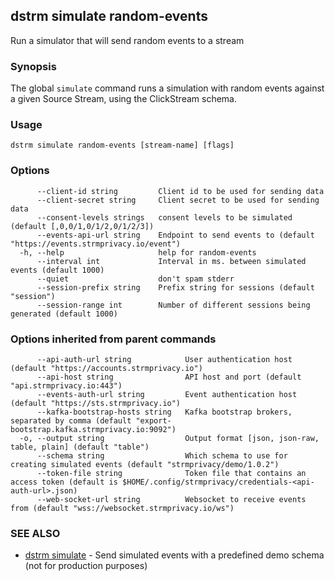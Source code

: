 ## dstrm simulate random-events

Run a simulator that will send random events to a stream

### Synopsis

The global `simulate` command runs a simulation with random events
against a given Source Stream, using the ClickStream schema.

### Usage

```
dstrm simulate random-events [stream-name] [flags]
```

### Options

```
      --client-id string         Client id to be used for sending data
      --client-secret string     Client secret to be used for sending data
      --consent-levels strings   consent levels to be simulated (default [,0,0/1,0/1/2,0/1/2/3])
      --events-api-url string    Endpoint to send events to (default "https://events.strmprivacy.io/event")
  -h, --help                     help for random-events
      --interval int             Interval in ms. between simulated events (default 1000)
      --quiet                    don't spam stderr
      --session-prefix string    Prefix string for sessions (default "session")
      --session-range int        Number of different sessions being generated (default 1000)
```

### Options inherited from parent commands

```
      --api-auth-url string            User authentication host (default "https://accounts.strmprivacy.io")
      --api-host string                API host and port (default "api.strmprivacy.io:443")
      --events-auth-url string         Event authentication host (default "https://sts.strmprivacy.io")
      --kafka-bootstrap-hosts string   Kafka bootstrap brokers, separated by comma (default "export-bootstrap.kafka.strmprivacy.io:9092")
  -o, --output string                  Output format [json, json-raw, table, plain] (default "table")
      --schema string                  Which schema to use for creating simulated events (default "strmprivacy/demo/1.0.2")
      --token-file string              Token file that contains an access token (default is $HOME/.config/strmprivacy/credentials-<api-auth-url>.json)
      --web-socket-url string          Websocket to receive events from (default "wss://websocket.strmprivacy.io/ws")
```

### SEE ALSO

* [dstrm simulate](dstrm_simulate.md)	 - Send simulated events with a predefined demo schema (not for production purposes)

